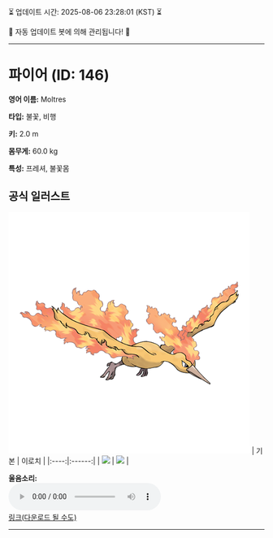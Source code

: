 
⏳ 업데이트 시간: 2025-08-06 23:28:01 (KST) ⏳

🤖 자동 업데이트 봇에 의해 관리됩니다! 🤖

---

# 파이어 (ID: 146)
**영어 이름:** Moltres

**타입:** 불꽃, 비행

**키:** 2.0 m

**몸무게:** 60.0 kg

**특성:** 프레셔, 불꽃몸

## 공식 일러스트
![](https://raw.githubusercontent.com/PokeAPI/sprites/master/sprites/pokemon/other/official-artwork/146.png)
| 기본 | 이로치 |
|:----:|:------:|
| <img src="http://play.pokemonshowdown.com/sprites/ani/moltres.gif" width="200"> | <img src="http://play.pokemonshowdown.com/sprites/ani-shiny/moltres.gif" width="200"> |

**울음소리:**<br><audio controls src="https://raw.githubusercontent.com/PokeAPI/cries/main/cries/pokemon/latest/146.ogg"></audio><br> [링크(다운로드 될 수도)](https://raw.githubusercontent.com/PokeAPI/cries/main/cries/pokemon/latest/146.ogg)


---
